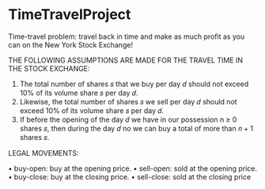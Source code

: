 # TimeTravelProject
Time-travel problem: travel back in time and make as much profit as you can on the New York Stock Exchange!


THE FOLLOWING ASSUMPTIONS ARE MADE FOR THE TRAVEL TIME IN THE STOCK EXCHANGE:

1. The total number of shares 𝑠 that we buy per day 𝑑 should not exceed 10% of its volume
share 𝑠 per day 𝑑.
2. Likewise, the total number of shares 𝑠 we sell per day 𝑑 should not exceed 10% of its volume
share 𝑠 per day 𝑑.
3. If before the opening of the day 𝑑 we have in our possession n ≥ 0 shares 𝑠, then during the day 𝑑 no
we can buy a total of more than 𝑛 + 1 shares 𝑠.

LEGAL MOVEMENTS:

• buy-open: buy at the opening price.
• sell-open: sold at the opening price.
• buy-close: buy at the closing price.
• sell-close: sold at the closing price
